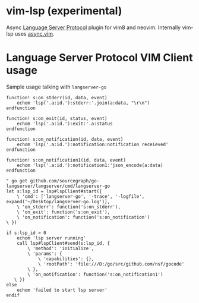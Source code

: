 vim-lsp (experimental)
======================

Async [Language Server Protocol](https://github.com/Microsoft/language-server-protocol) plugin for vim8 and neovim.
Internally vim-lsp uses [async.vim](https://github.com/prabirshrestha/async.vim).

Language Server Protocol VIM Client usage
=========================================

Sample usage talking with `langserver-go`

```vim
function! s:on_stderr(id, data, event)
    echom 'lsp('.a:id.'):stderr:'.join(a:data, "\r\n")
endfunction

function! s:on_exit(id, status, event)
    echom 'lsp('.a:id.'):exit:'.a:status
endfunction

function! s:on_notification(id, data, event)
    echom 'lsp('.a:id.'):notification:notification receieved'
endfunction

function! s:on_notification1(id, data, event)
    echom 'lsp('.a:id.'):notification1:'json_encode(a:data)
endfunction

" go get github.com/sourcegraph/go-langserver/langserver/cmd/langserver-go
let s:lsp_id = lsp#lspClient#start({
    \ 'cmd': ['langserver-go', '-trace', '-logfile', expand('~/Desktop/langserver-go.log')],
    \ 'on_stderr': function('s:on_stderr'),
    \ 'on_exit': function('s:on_exit'),
    \ 'on_notification': function('s:on_notification')
\ })

if s:lsp_id > 0
    echom 'lsp server running'
    call lsp#lspClient#send(s:lsp_id, {
        \ 'method': 'initialize',
        \ 'params': {
            \ 'capabilities': {},
            \ 'rootPath': 'file:///D:/go/src/github.com/nsf/gocode'
        \ },
        \ 'on_notification': function('s:on_notification1')
   \ })
else
    echom 'failed to start lsp server'
endif
```
